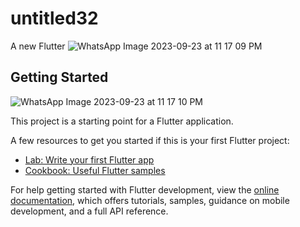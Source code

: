 # untitled32

A new Flutter
![WhatsApp Image 2023-09-23 at 11 17 09 PM](https://github.com/FatmaGomaaHassan/AAAaaa/assets/144799989/27f34fb1-2401-4711-89e0-bd7499f313e9)



## Getting Started
![WhatsApp Image 2023-09-23 at 11 17 10 PM](https://github.com/FatmaGomaaHassan/AAAaaa/assets/144799989/3c89ff69-19b7-4343-b333-c933859930d3)


This project is a starting point for a Flutter application.

A few resources to get you started if this is your first Flutter project:

- [Lab: Write your first Flutter app](https://docs.flutter.dev/get-started/codelab)
- [Cookbook: Useful Flutter samples](https://docs.flutter.dev/cookbook)

For help getting started with Flutter development, view the
[online documentation](https://docs.flutter.dev/), which offers tutorials,
samples, guidance on mobile development, and a full API reference.
